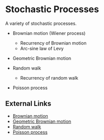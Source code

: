 # Stochastic Processes

A variety of stochastic processes.

- Brownian motion (Wiener process)
  - Recurrency of Brownian motion
  - Arc-sine law of Levy
  
- Geometric Brownian motion

- Random walk
  - Recurrency of random walk

- Poisson process

## External Links
- [Brownian motion](https://en.wikipedia.org/wiki/Brownian_motion)
- [Geometric Brownian motion](https://en.wikipedia.org/wiki/Geometric_Brownian_motion)
- [Random walk](https://en.wikipedia.org/wiki/Random_walk)
- [Poisson process](https://en.wikipedia.org/wiki/Poisson_point_process)